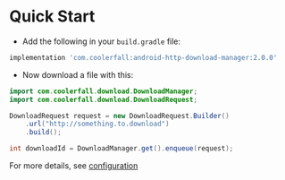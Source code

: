 # Quick Start

* Add the following in your `build.gradle` file:

```gradle
implementation 'com.coolerfall:android-http-download-manager:2.0.0'
```

* Now download a file with this:

```java
import com.coolerfall.download.DownloadManager;
import com.coolerfall.download.DownloadRequest;

DownloadRequest request = new DownloadRequest.Builder()
    .url("http://something.to.download")
    .build();

int downloadId = DownloadManager.get().enqueue(request);
```

For more details, see [configuration](/configuration)